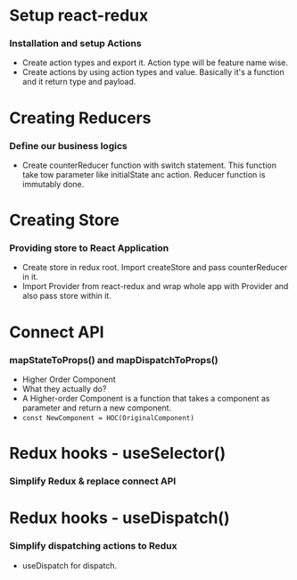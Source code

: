 # Setup react-redux
### Installation and setup Actions

- Create action types and export it. Action type will be feature name wise.
- Create actions by using action types and value. Basically it's a function and it return type and payload.

# Creating Reducers
### Define our business logics
- Create counterReducer function with switch statement. This function take tow parameter like initialState anc action. Reducer function is immutably done.

# Creating Store
### Providing store to React Application
- Create store in redux root. Import createStore and pass counterReducer in it.
- Import Provider from react-redux and wrap whole app with Provider and also pass store within it.

# Connect API
### mapStateToProps() and mapDispatchToProps()
- Higher Order Component
- What they actually do?
- A Higher-order Component is a function that takes a component as parameter and return a new component.
- ```const NewComponent = HOC(OriginalComponent)```

# Redux hooks - useSelector()
### Simplify Redux & replace connect API

# Redux hooks - useDispatch()
### Simplify dispatching actions to Redux
- useDispatch for dispatch.